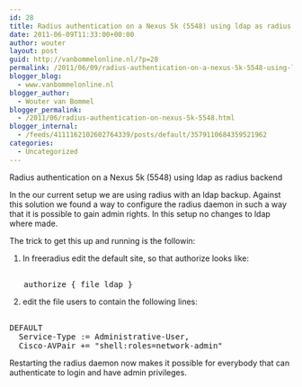 ```yaml
---
id: 28
title: Radius authentication on a Nexus 5k (5548) using ldap as radius backend
date: 2011-06-09T11:33:00+00:00
author: wouter
layout: post
guid: http://vanbommelonline.nl/?p=28
permalink: /2011/06/09/radius-authentication-on-a-nexus-5k-5548-using-ldap-as-radius-backend/
blogger_blog:
  - www.vanbommelonline.nl
blogger_author:
  - Wouter van Bommel
blogger_permalink:
  - /2011/06/radius-authentication-on-nexus-5k-5548.html
blogger_internal:
  - /feeds/4111162102602764339/posts/default/3579110684359521962
categories:
  - Uncategorized
---
```

Radius authentication on a Nexus 5k (5548) using ldap as radius backend

In the our current setup we are using radius with an ldap backup. Against this solution we found a way to configure the radius daemon in such a way that it is possible to gain admin rights. In this setup no changes to ldap where made.

The trick to get this up and running is the followin:

1. In freeradius edit the default site, so that authorize looks like:

<pre><br />   authorize { file ldap }<br /></pre>

2. edit the file users to contain the following lines:

<pre><br />DEFAULT<br />  Service-Type := Administrative-User,<br />  Cisco-AVPair += "shell:roles=network-admin"<br /></pre>

Restarting the radius daemon now makes it possible for everybody that can authenticate to login and have admin privileges.